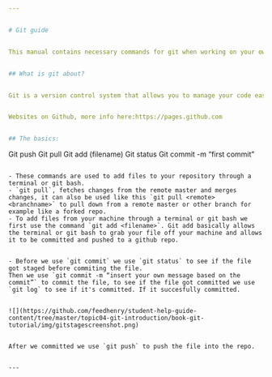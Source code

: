 ```yaml
---


# Git guide


This manual contains necessary commands for git when working on your own, contributing to other projects and working as a team.


## What is git about?


Git is a version control system that allows you to manage your code easily while working as a team or contributing to other repostiories(repo). It allows you to merge code without having to copy and paste it from another file or files. On Github you can also host your website but it does not give you a proper full domain. 


Websites on Github, more info here:https://pages.github.com


## The basics:

```
Git push
Git pull
Git add (filename)
Git status
Git commit -m “first commit”
```

- These commands are used to add files to your repository through a terminal or git bash.
- `git pull`, fetches changes from the remote master and merges changes, it can also be used like this `git pull <remote> <branchname>` to pull down from a remote master or other branch for example like a forked repo.
- To add files from your machine through a terminal or git bash we first use the command `git add <filename>`. Git add basically allows the terminal or git bash to grab your file off your machine and allows it to be committed and pushed to a github repo.


- Before we use `git commit` we use `git status` to see if the file got staged before commiting the file.
Then we use `git commit -m “insert your own message based on the commit”` to commit the file, to see if the file got committed we use `git log` to see if it's committed. If it succesfully committed.


![](https://github.com/feedhenry/student-help-guide-content/tree/master/topic04-git-introduction/book-git-tutorial/img/gitstagescreenshot.png) 


After we committed we use `git push` to push the file into the repo. 


---
```

